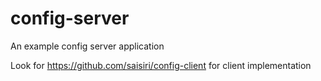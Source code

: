 # config-server

An example config server application

Look for https://github.com/saisiri/config-client for client implementation

